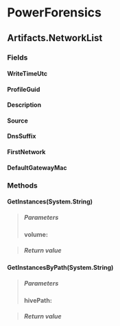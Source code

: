 ﻿# PowerForensics


## Artifacts.NetworkList

### Fields

#### WriteTimeUtc

#### ProfileGuid

#### Description

#### Source

#### DnsSuffix

#### FirstNetwork

#### DefaultGatewayMac

### Methods


#### GetInstances(System.String)

> ##### Parameters
> **volume:** 

> ##### Return value
> 

#### GetInstancesByPath(System.String)

> ##### Parameters
> **hivePath:** 

> ##### Return value
> 